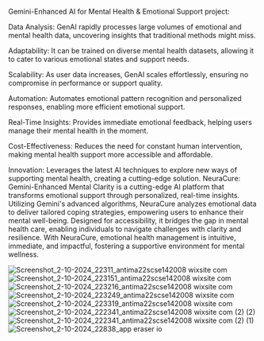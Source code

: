  Gemini-Enhanced AI for Mental Health & Emotional Support project:

Data Analysis: GenAI rapidly processes large volumes of emotional and mental health data, uncovering insights that traditional methods might miss.

Adaptability: It can be trained on diverse mental health datasets, allowing it to cater to various emotional states and support needs.

Scalability: As user data increases, GenAI scales effortlessly, ensuring no compromise in performance or support quality.

Automation: Automates emotional pattern recognition and personalized responses, enabling more efficient emotional support.

Real-Time Insights: Provides immediate emotional feedback, helping users manage their mental health in the moment.

Cost-Effectiveness: Reduces the need for constant human intervention, making mental health support more accessible and affordable.

Innovation: Leverages the latest AI techniques to explore new ways of supporting mental health, creating a cutting-edge solution.
NeuraCure: Gemini-Enhanced Mental Clarity is a cutting-edge AI platform that transforms emotional support through personalized, real-time insights. Utilizing Gemini's advanced algorithms, NeuraCure analyzes emotional data to deliver tailored coping strategies, empowering users to enhance their mental well-being. Designed for accessibility, it bridges the gap in mental health care, enabling individuals to navigate challenges with clarity and resilience. With NeuraCure, emotional health management is intuitive, immediate, and impactful, fostering a supportive environment for mental wellness.



![Screenshot_2-10-2024_22311_antima22scse142008 wixsite com](https://github.com/user-attachments/assets/70b8c965-4920-480b-b78b-1a0de9716d80)
![Screenshot_2-10-2024_223151_antima22scse142008 wixsite com](https://github.com/user-attachments/assets/9ee5d1b9-44b6-48a3-9ac5-d2c4aac6d657)
![Screenshot_2-10-2024_223216_antima22scse142008 wixsite com](https://github.com/user-attachments/assets/ea846c9b-9924-4132-b71c-61477a0c4e77)
![Screenshot_2-10-2024_223249_antima22scse142008 wixsite com](https://github.com/user-attachments/assets/18e72f24-ac06-40f5-9f5b-3c1095169bb4)
![Screenshot_2-10-2024_223319_antima22scse142008 wixsite com](https://github.com/user-attachments/assets/948ae8b8-66a4-4683-b868-e39decab9679)
![Screenshot_2-10-2024_222341_antima22scse142008 wixsite com (2) (2)](https://github.com/user-attachments/assets/48f94e20-8b13-4bae-82a6-362fdd66c1e5)
![Screenshot_2-10-2024_222341_antima22scse142008 wixsite com (2) (1)](https://github.com/user-attachments/assets/36de3aae-0bef-4fc6-b145-df4162ef78dc)
![Screenshot_2-10-2024_22838_app eraser io](https://github.com/user-attachments/assets/937a0a50-9174-47f4-a0ee-1df793ad9697)
